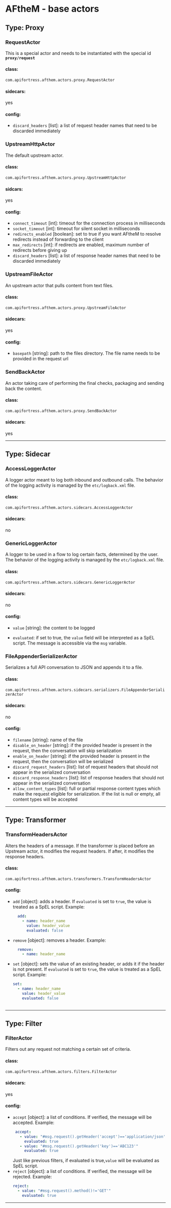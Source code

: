 # AFtheM - base actors

## Type: Proxy

### RequestActor

This is a special actor and needs to be instantiated with the special id **`proxy/request`**

#### class:
  `com.apifortress.afthem.actors.proxy.RequestActor`

#### sidecars:
 yes

#### config:


* `discard_headers` [list]: a list of request header names that need to be discarded immediately

### UpstreamHttpActor

The default upstream actor.

#### class:
 `com.apifortress.afthem.actors.proxy.UpstreamHttpActor`

#### sidcars:
 yes

#### config:


* `connect_timeout` [int]: timeout for the connection process in milliseconds
* `socket_timeout` [int]: timeout for silent socket in milliseconds
* `redirects_enabled` [boolean]: set to true if you want AFtheM to resolve redirects instead of forwarding to the client
* `max_redirects` [int]: if redirects are enabled, maximum number of redirects before giving up 
* `discard_headers` [list]: a list of response header names that need to be discarded immediately


### UpstreamFileActor

An upstream actor that pulls content from text files.

#### class:
 `com.apifortress.afthem.actors.proxy.UpstreamFileActor`

#### sidecars:
 yes

#### config:


* `basepath` [string]: path to the files directory. The file name needs to be provided in the request url

### SendBackActor

An actor taking care of performing the final checks, packaging and sending back the content.

#### class:
 `com.apifortress.afthem.actors.proxy.SendBackActor`

#### sidecars:
 yes

****

## Type: Sidecar

### AccessLoggerActor

A logger actor meant to log both inbound and outbound calls.
The behavior of the logging activity is managed by the `etc/logback.xml` file.

#### class:
 `com.apifortress.afthem.actors.sidecars.AccessLoggerActor`

#### sidecars:
 no


### GenericLoggerActor

A logger to be used in a flow to log certain facts, determined by the user.
The behavior of the logging activity is managed by the `etc/logback.xml` file.

#### class:
 `com.apifortress.afthem.actors.sidecars.GenericLoggerActor`

#### sidecars:
 no

#### config:


* `value` [string]: the content to be logged

* `evaluated`: if set to true, the `value` field will be interpreted as a SpEL script. The message is accessible via the
  `msg` variable.

### FileAppenderSerializerActor

Serializes a full API conversation to JSON and appends it to a file.

#### class:
 `com.apifortress.afthem.actors.sidecars.serializers.FileAppenderSerializerActor`

#### sidecars:
 no

#### config:


* `filename` [string]: name of the file
* `disable_on_header` [string]: if the provided header is present in the request, then the conversation will skip serialization
* `enable_on_header` [string]: if the provided header is present in the request, then the conversation will be serialized
* `discard_request_headers` [list]: list of request headers that should not appear in the serialized conversation
* `discard_response_headers` [list]: list of response headers that should not appear in the serialized conversation
* `allow_content_types` [list]: full or partial response content types which make the request eligible for serialization. If
the list is null or empty, all content types will be accepted

***

## Type: Transformer

### TransformHeadersActor

Alters the headers of a message. If the transformer is placed before an Upstream actor, it modifies the request headers.
If after, it modifies the response headers.

#### class:
 `com.apifortress.afthem.actors.transformers.TransformHeadersActor`

#### config:


* `add` [object]: adds a header. If `evaluated` is set to `ŧrue`, the value is treated as a SpEL script. Example:
  ```yaml
    add:
      - name: header_name
        value: header_value
        evaluated: false
  
   ```
* `remove` [object]: removes a header. Example:
  ```yaml
    remove:
      - name: header_name
  
  ```
* `set` [object]: sets the value of an existing header, or adds it if the header is not present. If `evaluated` is set to `ŧrue`,
   the value is treated as a SpEL script. Example:
   ```yaml
   set:
     - name: header_name
       value: header_value
       evaluated: false
     
   ```
  
***

## Type: Filter

### FilterActor

Filters out any request not matching a certain set of criteria.

#### class:
 `com.apifortress.afthem.actors.filters.FilterActor`

#### sidecars:
 yes

#### config:


* `accept` [object]: a list of conditions. If verified, the message will be accepted.
   Example:
   ```yaml
    accept:
      - value: "#msg.request().getHeader('accept')=='application/json'"
        evaluated: true
      - value: "#msg.request().getHeader('key')=='ABC123'"
        evaluated: true  
   ```
   Just like previous filters, if evaluated is true,`value` will be evaluated as SpEL script.
* `reject` [object]: a list of conditions. If verified, the message will be rejected.
  Example:
  ```yaml
  reject:
    - value: "#msg.request().method()!='GET'"
      evaluated: true
  ```
  
---
